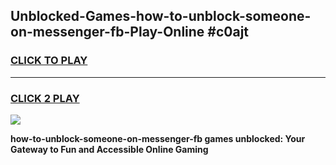 
## Unblocked-Games-how-to-unblock-someone-on-messenger-fb-Play-Online #c0ajt
<h3>
<a href="https://news.freeplayer.one?title=how-to-unblock-someone-on-messenger-fb&ref=3">CLICK TO PLAY</a></h3>
<hr>

<h3>
<a href="https://news.freeplayer.one?title=how-to-unblock-someone-on-messenger-fb&ref=3">CLICK 2 PLAY</a>
  
</h3>

<a href="https://news.freeplayer.one?title=how-to-unblock-someone-on-messenger-fb&ref=3"><img src="https://clearcache.store/games.png"></a>


**how-to-unblock-someone-on-messenger-fb games unblocked: Your Gateway to Fun and Accessible Online Gaming**
